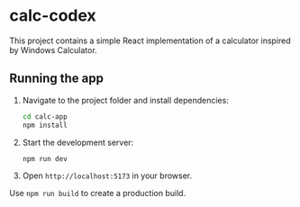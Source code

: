 # calc-codex

This project contains a simple React implementation of a calculator inspired by Windows Calculator.

## Running the app

1. Navigate to the project folder and install dependencies:
   ```bash
   cd calc-app
   npm install
   ```
2. Start the development server:
   ```bash
   npm run dev
   ```
3. Open `http://localhost:5173` in your browser.

Use `npm run build` to create a production build.
